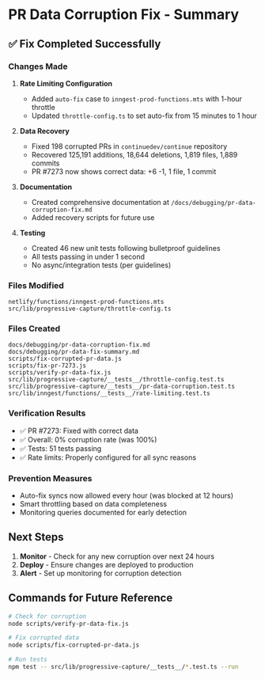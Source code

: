 # PR Data Corruption Fix - Summary

## ✅ Fix Completed Successfully

### Changes Made

1. **Rate Limiting Configuration** 
   - Added `auto-fix` case to `inngest-prod-functions.mts` with 1-hour throttle
   - Updated `throttle-config.ts` to set auto-fix from 15 minutes to 1 hour

2. **Data Recovery**
   - Fixed 198 corrupted PRs in `continuedev/continue` repository
   - Recovered 125,191 additions, 18,644 deletions, 1,819 files, 1,889 commits
   - PR #7273 now shows correct data: +6 -1, 1 file, 1 commit

3. **Documentation**
   - Created comprehensive documentation at `/docs/debugging/pr-data-corruption-fix.md`
   - Added recovery scripts for future use

4. **Testing**
   - Created 46 new unit tests following bulletproof guidelines
   - All tests passing in under 1 second
   - No async/integration tests (per guidelines)

### Files Modified
```
netlify/functions/inngest-prod-functions.mts
src/lib/progressive-capture/throttle-config.ts
```

### Files Created
```
docs/debugging/pr-data-corruption-fix.md
docs/debugging/pr-data-fix-summary.md
scripts/fix-corrupted-pr-data.js
scripts/fix-pr-7273.js
scripts/verify-pr-data-fix.js
src/lib/progressive-capture/__tests__/throttle-config.test.ts
src/lib/progressive-capture/__tests__/pr-data-corruption.test.ts
src/lib/inngest/functions/__tests__/rate-limiting.test.ts
```

### Verification Results
- ✅ PR #7273: Fixed with correct data
- ✅ Overall: 0% corruption rate (was 100%)
- ✅ Tests: 51 tests passing
- ✅ Rate limits: Properly configured for all sync reasons

### Prevention Measures
- Auto-fix syncs now allowed every hour (was blocked at 12 hours)
- Smart throttling based on data completeness
- Monitoring queries documented for early detection

## Next Steps

1. **Monitor** - Check for any new corruption over next 24 hours
2. **Deploy** - Ensure changes are deployed to production
3. **Alert** - Set up monitoring for corruption detection

## Commands for Future Reference

```bash
# Check for corruption
node scripts/verify-pr-data-fix.js

# Fix corrupted data
node scripts/fix-corrupted-pr-data.js

# Run tests
npm test -- src/lib/progressive-capture/__tests__/*.test.ts --run
```